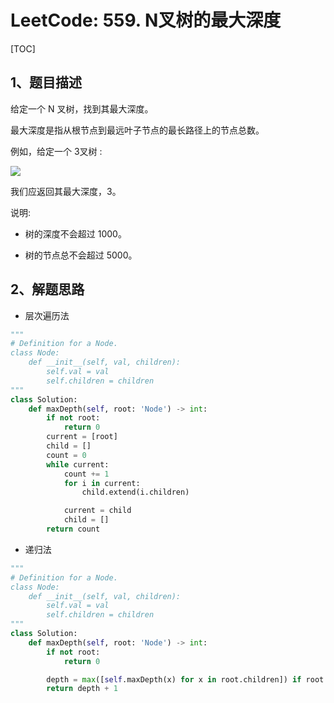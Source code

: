 # LeetCode: 559. N叉树的最大深度

[TOC]

## 1、题目描述

给定一个 N 叉树，找到其最大深度。

最大深度是指从根节点到最远叶子节点的最长路径上的节点总数。

例如，给定一个 3叉树 :

 

 ![](http://markdown-images-1251766755.cos.ap-beijing.myqcloud.com/notebook/2019-09-19-050930.png)

我们应返回其最大深度，3。

说明:

- 树的深度不会超过 1000。

- 树的节点总不会超过 5000。

## 2、解题思路

- 层次遍历法

```python
"""
# Definition for a Node.
class Node:
    def __init__(self, val, children):
        self.val = val
        self.children = children
"""
class Solution:
    def maxDepth(self, root: 'Node') -> int:
        if not root:
            return 0
        current = [root]
        child = []
        count = 0
        while current:
            count += 1
            for i in current:
                child.extend(i.children)

            current = child
            child = []
        return count
```



- 递归法

```python
"""
# Definition for a Node.
class Node:
    def __init__(self, val, children):
        self.val = val
        self.children = children
"""
class Solution:
    def maxDepth(self, root: 'Node') -> int:
        if not root:
            return 0

        depth = max([self.maxDepth(x) for x in root.children]) if root.children else 0
        return depth + 1
    
```



